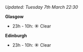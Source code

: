 *Updated: Tuesday 7th March 22:30*

**Glasgow**

* 23h - 10h: :sunny: Clear

**Edinburgh**

* 23h - 10h: :sunny: Clear
